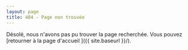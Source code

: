 ```yaml
---
layout: page
title: 404 - Page non trouvée
---
```


Désolé, nous n'avons pas pu trouver la page recherchée. Vous pouvez [retourner à la page d'accueil ]({{ site.baseurl }}/).
